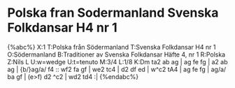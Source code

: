 # Polska fran Sodermanland Svenska Folkdansar H4 nr 1

{%abc%}
X:1
T:Polska från Södermanland
T:Svenska Folkdansar H4 nr 1
O:Södermanland
B:Traditioner av Svenska Folkdansar Häfte 4, nr 1
R:Polska
Z:Nils L
U:w=wedge
U:t=tenuto
M:3/4
L:1/8
K:Dm
ta2 ab ag | ag fe fg | a2 ab ag | {b/}ag/a/ f4 ::
wf2 fa gf | we2 tc4 | d2 df ed | w^c2 tA4 |
ag fe fg | ag/a/ ba gf | (e>f) d2 ^c2 | wd2 td4 :|
{%endabc%}
